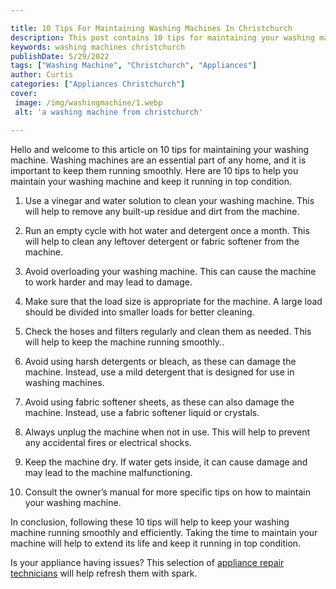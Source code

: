 ```yaml
---

title: 10 Tips For Maintaining Washing Machines In Christchurch
description: This post contains 10 tips for maintaining your washing machine and keeping it running in top condition. Learn how to keep your machine running smoothly with these helpful tips.
keywords: washing machines christchurch
publishDate: 5/29/2022
tags: ["Washing Machine", "Christchurch", "Appliances"]
author: Curtis
categories: ["Appliances Christchurch"]
cover: 
 image: /img/washingmachine/1.webp
 alt: 'a washing machine from christchurch'

---
```


Hello and welcome to this article on 10 tips for maintaining your washing machine. Washing machines are an essential part of any home, and it is important to keep them running smoothly. Here are 10 tips to help you maintain your washing machine and keep it running in top condition.

1. Use a vinegar and water solution to clean your washing machine. This will help to remove any built-up residue and dirt from the machine.

2. Run an empty cycle with hot water and detergent once a month. This will help to clean any leftover detergent or fabric softener from the machine.

3. Avoid overloading your washing machine. This can cause the machine to work harder and may lead to damage.

4. Make sure that the load size is appropriate for the machine. A large load should be divided into smaller loads for better cleaning.

5. Check the hoses and filters regularly and clean them as needed. This will help to keep the machine running smoothly..

6. Avoid using harsh detergents or bleach, as these can damage the machine. Instead, use a mild detergent that is designed for use in washing machines.

7. Avoid using fabric softener sheets, as these can also damage the machine. Instead, use a fabric softener liquid or crystals.

8. Always unplug the machine when not in use. This will help to prevent any accidental fires or electrical shocks.

9. Keep the machine dry. If water gets inside, it can cause damage and may lead to the machine malfunctioning.

10. Consult the owner’s manual for more specific tips on how to maintain your washing machine.

In conclusion, following these 10 tips will help to keep your washing machine running smoothly and efficiently. Taking the time to maintain your machine will help to extend its life and keep it running in top condition.

Is your appliance having issues? This selection of <a href="/pages/appliance-repair-technicians-in-christchurch/">appliance repair technicians</a> will help refresh them with spark.